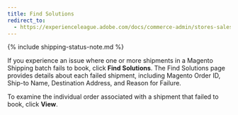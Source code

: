 ```yaml
---
title: Find Solutions
redirect_to:
  - https://experienceleague.adobe.com/docs/commerce-admin/stores-sales/order-management/shipments.html
---
```


{% include shipping-status-note.md %}

If you experience an issue where one or more shipments in a Magento Shipping batch fails to book, click **Find Solutions**. The Find Solutions page provides details about each failed shipment, including Magento Order ID, Ship-to Name, Destination Address, and Reason for Failure.

To examine the individual order associated with a shipment that failed to book, click **View**.
